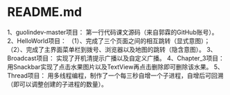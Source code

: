 # README.md
1、guolindev-master项目：
第一行代码课文源码（来自郭霖的GitHub账号）。
2、HelloWorld项目：
（1）、完成了三个页面之间的相互跳转（显式意图）；
（2）、完成了主界面菜单栏到拨号、浏览器以及地图的跳转（隐含意图）。
3、Broadcast项目：
实现了开机清提示广播以及自定义广播。
4、Chapter_3项目：
用Snackbar实现了点击水果图片以及TextView再点击删除即可删除该水果。
5、Thread项目：
用多线程编程，制作了一个每三秒自增一个子进程，自增后可回溯（即可以调整创建的子进程的数量）。